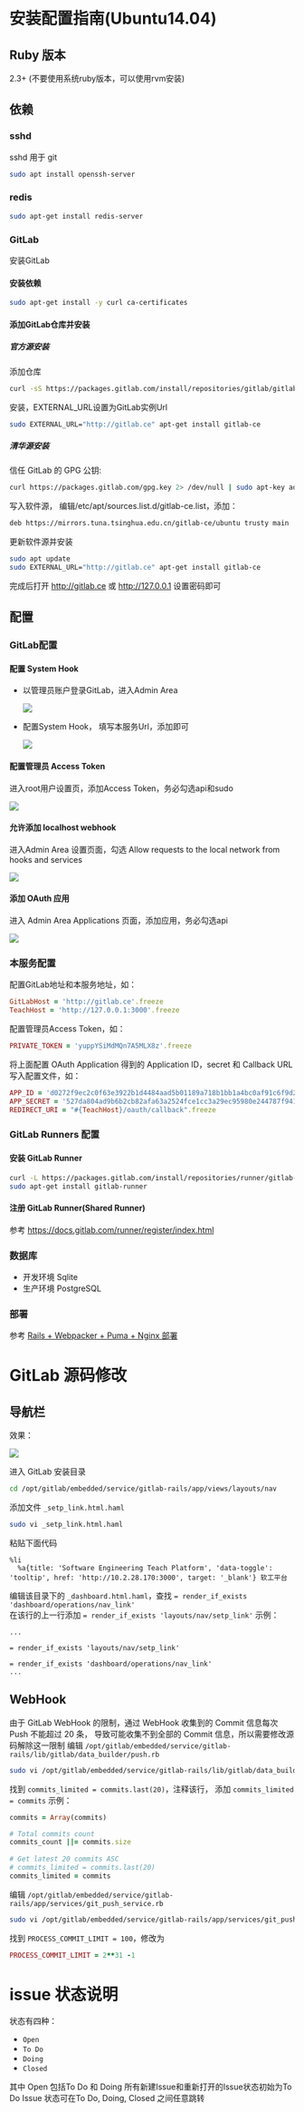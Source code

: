 # 安装配置指南(Ubuntu14.04)

## Ruby 版本
  2.3+ (不要使用系统ruby版本，可以使用rvm安装)
## 依赖
### sshd
sshd 用于 git
```bash
sudo apt install openssh-server
```
### redis
```bash
sudo apt-get install redis-server
```
### GitLab
安装GitLab
#### 安装依赖
```bash
sudo apt-get install -y curl ca-certificates
```
#### 添加GitLab仓库并安装
##### 官方源安装
添加仓库
```bash
curl -sS https://packages.gitlab.com/install/repositories/gitlab/gitlab-ce/script.deb.sh | sudo bash
```
安装，EXTERNAL_URL设置为GitLab实例Url
```bash
sudo EXTERNAL_URL="http://gitlab.ce" apt-get install gitlab-ce
```
##### 清华源安装
信任 GitLab 的 GPG 公钥:
```bash
curl https://packages.gitlab.com/gpg.key 2> /dev/null | sudo apt-key add - &>/dev/null
```
写入软件源， 编辑/etc/apt/sources.list.d/gitlab-ce.list，添加：
```bash
deb https://mirrors.tuna.tsinghua.edu.cn/gitlab-ce/ubuntu trusty main
```
更新软件源并安装
```bash
sudo apt update
sudo EXTERNAL_URL="http://gitlab.ce" apt-get install gitlab-ce
```
完成后打开 http://gitlab.ce 或 http://127.0.0.1 设置密码即可

## 配置
### GitLab配置
#### 配置 System Hook
* 以管理员账户登录GitLab，进入Admin Area

  ![](.md-imgs/admin-area.png)
* 配置System Hook， 填写本服务Url，添加即可

  ![](.md-imgs/systemhook.png)
#### 配置管理员 Access Token
进入root用户设置页，添加Access Token，务必勾选api和sudo

![](.md-imgs/access-token.png)
#### 允许添加 localhost webhook
进入Admin Area 设置页面，勾选 Allow requests to the local network from hooks and services

![](.md-imgs/allow-localhost.png)
#### 添加 OAuth 应用
进入 Admin Area Applications 页面，添加应用，务必勾选api

![](.md-imgs/application.png)



### 本服务配置
配置GitLab地址和本服务地址，如：
```ruby
GitLabHost = 'http://gitlab.ce'.freeze
TeachHost = 'http://127.0.0.1:3000'.freeze
```
配置管理员Access Token，如：
```ruby
PRIVATE_TOKEN = 'yuppYSiMdMQn7A5MLX8z'.freeze
```
将上面配置 OAuth Application 得到的 Application ID，secret 和 Callback URL
写入配置文件，如：
```ruby
APP_ID = 'd0272f9ec2c0f63e3922b1d4484aad5b01189a718b1bb1a4bc0af91c6f9d262f'.freeze
APP_SECRET = '527da804ad9b6b2cb82afa63a2524fce1cc3a29ec95980e244787f941c6876ca'.freeze
REDIRECT_URI = "#{TeachHost}/oauth/callback".freeze
```

### GitLab Runners 配置
#### 安装 GitLab Runner
```bash
curl -L https://packages.gitlab.com/install/repositories/runner/gitlab-runner/script.deb.sh | sudo bash
sudo apt-get install gitlab-runner
```
#### 注册 GitLab Runner(Shared Runner)
参考 https://docs.gitlab.com/runner/register/index.html

### 数据库
+ 开发环境 Sqlite
+ 生产环境 PostgreSQL

### 部署
参考 [Rails + Webpacker + Puma + Nginx 部署](https://luocaodan.github.io/2019/01/01/Rails+Webpacker+Puma+Nginx_deploy/)

# GitLab 源码修改
## 导航栏
效果：

![](.md-imgs/navbar.png)

进入 GitLab 安装目录
```bash
cd /opt/gitlab/embedded/service/gitlab-rails/app/views/layouts/nav
```
添加文件 `_setp_link.html.haml`
```bash
sudo vi _setp_link.html.haml
```
粘贴下面代码
```haml
%li
  %a{title: 'Software Engineering Teach Platform', 'data-toggle': 'tooltip', href: 'http://10.2.28.170:3000', target: '_blank'} 软工平台
```
编辑该目录下的 `_dashboard.html.haml`，查找 
`= render_if_exists 'dashboard/operations/nav_link'`<br/>
在该行的上一行添加 `= render_if_exists 'layouts/nav/setp_link'`
示例：
```haml
...

= render_if_exists 'layouts/nav/setp_link'

= render_if_exists 'dashboard/operations/nav_link'
...
```
## WebHook
由于 GitLab WebHook 的限制，通过 WebHook 收集到的 Commit 信息每次 Push 不能超过 20 条，
导致可能收集不到全部的 Commit 信息，所以需要修改源码解除这一限制
编辑 `/opt/gitlab/embedded/service/gitlab-rails/lib/gitlab/data_builder/push.rb`
```bash
sudo vi /opt/gitlab/embedded/service/gitlab-rails/lib/gitlab/data_builder/push.rb
```
找到 `commits_limited = commits.last(20)`，注释该行，
添加 `commits_limited = commits`
示例：
```ruby
commits = Array(commits)

# Total commits count
commits_count ||= commits.size
 
# Get latest 20 commits ASC 
# commits_limited = commits.last(20)
commits_limited = commits
```
编辑 `/opt/gitlab/embedded/service/gitlab-rails/app/services/git_push_service.rb`
```bash
sudo vi /opt/gitlab/embedded/service/gitlab-rails/app/services/git_push_service.rb
```
找到 `PROCESS_COMMIT_LIMIT = 100`，修改为
```ruby
PROCESS_COMMIT_LIMIT = 2**31 -1
```
# issue 状态说明
状态有四种：
- `Open`
- `To Do`
- `Doing`
- `Closed`

其中 Open 包括To Do 和 Doing
所有新建Issue和重新打开的Issue状态初始为To Do
Issue 状态可在To Do, Doing, Closed 之间任意跳转
